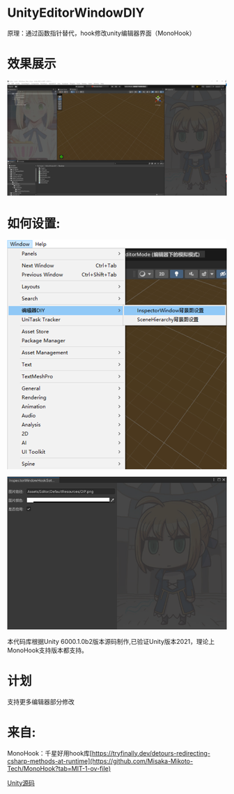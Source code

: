 # UnityEditorWindowDIY
原理：通过函数指针替代，hook修改unity编辑器界面（MonoHook）

# 效果展示
![图片加载中](img/1.png)

# 如何设置:

![图片加载中](img/2.png)

![图片加载中](img/3.png)

本代码库根据Unity 6000.1.0b2版本源码制作,已验证Unity版本2021，理论上MonoHook支持版本都支持。

# 计划
支持更多编辑器部分修改

# 来自:

MonoHook：千星好用hook库[https://tryfinally.dev/detours-redirecting-csharp-methods-at-runtime](https://github.com/Misaka-Mikoto-Tech/MonoHook?tab=MIT-1-ov-file)

[Unity源码](https://github.com/Unity-Technologies/UnityCsReference)
